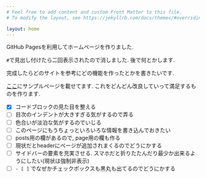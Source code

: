 ```yaml
---
# Feel free to add content and custom Front Matter to this file.
# To modify the layout, see https://jekyllrb.com/docs/themes/#overriding-theme-defaults

layout: home
---
```


GitHub Pagesを利用してホームページを作りました.

`#`で見出し付けたら二回表示されたので消しました. 後で何とかします.

完成したらどのサイトを参考にどの機能を作ったとかを書きたいです.

[ここ](/testpage/)にサンプルページを載せてます. これをどんどん改良していって満足するものを作ります.

- [x] コードブロックの見た目を整える
- [ ] 目次のインデントが大きすぎる気がするので弄る
- [ ] 色合いが淡泊な気がするのでいじる
- [ ] このページにもうちょっといろいろな情報を書き込んでおきたい
- [ ] posts用の欄があるので, page用の欄も作る
- [ ] 現状だとheaderにページが追加されまくるのでどうにかする
- [ ] サイドバーの要素を充実させる. スマホだと折りたたんだり最少か出来るようにしたい(現状は強制非表示)
- [ ] `- [ ]` でなぜかチェックボックスも黒丸も出てるのでどうにかする